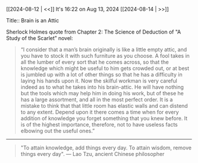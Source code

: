[[2024-08-12 | <<]] It's 16:22 on Aug 13, 2024 [[2024-08-14 | >>]]

Title:: Brain is an Attic

Sherlock Holmes quote from Chapter 2: The Science of Deduction of "A Study of the Scarlet” novel:

> “I consider that a man’s brain originally is like a little empty attic, and you have to stock it with such furniture as you choose. A fool takes in all the lumber of every sort that he comes across, so that the knowledge which might be useful to him gets crowded out, or at best is jumbled up with a lot of other things so that he has a difficulty in laying his hands upon it. Now the skilful workman is very careful indeed as to what he takes into his brain-attic. He will have nothing but the tools which may help him in doing his work, but of these he has a large assortment, and all in the most perfect order. It is a mistake to think that that little room has elastic walls and can distend to any extent. Depend upon it there comes a time when for every addition of knowledge you forget something that you knew before. It is of the highest importance, therefore, not to have useless facts elbowing out the useful ones.”

***
> "To attain knowledge, add things every day. To attain wisdom, remove things every day".
— Lao Tzu, ancient Chinese philosopher
